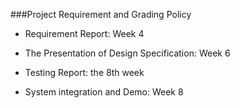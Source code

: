 ###Project Requirement and Grading Policy

+   Requirement Report: Week 4 

+   The Presentation of Design Specification: Week 6 

+   Testing Report: the 8th week 

+   System integration and Demo: Week 8 